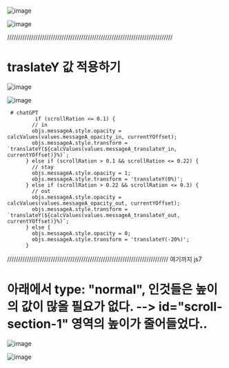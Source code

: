 
![image](https://github.com/understanding963852/app-clone1/assets/60366769/a1fe1cf8-0e12-451d-84a1-df4af5b232c5)


![image](https://github.com/understanding963852/app-clone1/assets/60366769/20a3c607-85bb-4d9d-a9a5-b2f931bf4c92)


////////////////////////////////////////////////////////////////////////////


# traslateY 값 적용하기 
![image](https://github.com/understanding963852/app-clone1/assets/60366769/f54310c5-d671-4ba5-b825-dabd2e3f5ed0)

![image](https://github.com/understanding963852/app-clone1/assets/60366769/2151e01e-05b1-42a5-ba19-4e278ccaf6b0)


     # chatGPT
             if (scrollRation <= 0.1) {
            // in
            objs.messageA.style.opacity = calcValues(values.messageA_opacity_in, currentYOffset);
            objs.messageA.style.transform = `translateY(${calcValues(values.messageA_translateY_in, currentYOffset)}%)`;
          } else if (scrollRation > 0.1 && scrollRation <= 0.22) {
            // stay
            objs.messageA.style.opacity = 1;
            objs.messageA.style.transform = 'translateY(0%)';
          } else if (scrollRation > 0.22 && scrollRation <= 0.3) {
            // out
            objs.messageA.style.opacity = calcValues(values.messageA_opacity_out, currentYOffset);
            objs.messageA.style.transform = `translateY(${calcValues(values.messageA_translateY_out, currentYOffset)}%)`;
          } else {
            objs.messageA.style.opacity = 0;
            objs.messageA.style.transform = 'translateY(-20%)';
          }

 ////////////////////////////////////////////////////////////////////////// 여기까지 js7
 # 아래에서 type: "normal", 인것들은 높이의 값이 많을 필요가 없다.   --> id="scroll-section-1" 영역의 높이가 줄어들었다..  
![image](https://github.com/understanding963852/app-clone1/assets/60366769/9af49924-5d50-4bd6-83c0-531f481d6bdd)

![image](https://github.com/understanding963852/app-clone1/assets/60366769/791d30c3-e001-467f-9fbb-5d5f6d127a14)



